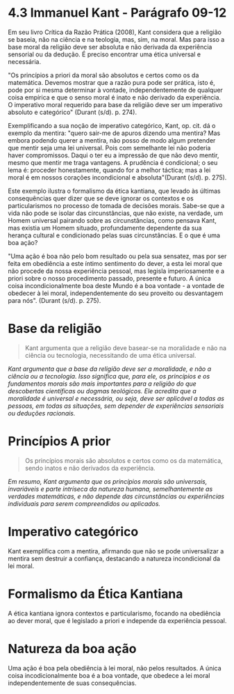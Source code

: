 # 4.3 Immanuel Kant - Parágrafo 09-12

Em seu livro Crítica da Razão Prática (2008), Kant considera que a religião se baseia, não na ciência e na teologia, mas, sim, na moral. Mas para isso a base moral da religião deve ser absoluta e não derivada da experiência sensorial ou da dedução. É preciso encontrar uma ética universal e necessária.

"Os princípios a priori da moral são absolutos e certos como os da matemática. Devemos mostrar que a razão pura pode ser prática, isto é, pode por si mesma determinar à vontade, independentemente de qualquer coisa empírica e que o senso moral é inato e não derivado da experiência. O imperativo moral requerido para base da religião deve ser um imperativo absoluto e categórico" (Durant (s/d). p. 274).

Exemplificando a sua noção de imperativo categórico, Kant, op. cit. dá o exemplo da mentira: "quero sair-me de apuros dizendo uma mentira? Mas embora podendo querer a mentira, não posso de modo algum pretender que mentir seja uma lei universal. Pois com semelhante lei não poderia haver compromissos. Daqui o ter eu a impressão de que não devo mentir, mesmo que mentir me traga vantagens. A prudência é condicional; o seu lema é: proceder honestamente, quando for a melhor táctica; mas a lei moral é em nossos corações incondicional e absoluta"(Durant (s/d). p. 275).

Este exemplo ilustra o formalismo da ética kantiana, que levado às últimas consequências quer dizer que se deve ignorar os contextos e os particularismos no processo de tomada de decisões morais. Sabe-se que a vida não pode se isolar das circunstâncias, que não existe, na verdade, um Homem universal pairando sobre as circunstâncias, como pensava Kant, mas existia um Homem situado, profundamente dependente da sua herança cultural e condicionado pelas suas circunstâncias. E o que é uma boa ação?

"Uma ação é boa não pelo bom resultado ou pela sua sensatez, mas por ser feita em obediência a este íntimo sentimento do dever, a esta lei moral que não procede da nossa experiência pessoal, mas legisla imperiosamente e a priori sobre o nosso procedimento passado, presente e futuro. A única coisa incondicionalmente boa deste Mundo é a boa vontade - a vontade de obedecer à lei moral, independentemente do seu proveito ou desvantagem para nós". (Durant (s/d). p. 275).

# Base da religião

> Kant argumenta que a religião deve basear-se na moralidade e não na ciência ou tecnologia, necessitando de uma ética universal.

*Kant argumenta que a base da religião deve ser a moralidade, e não a ciência ou a tecnologia. Isso significa que, para ele, os princípios e os fundamentos morais são mais importantes para a religião do que descobertas científicas ou dogmas teológicos. Ele acredita que a moralidade é universal e necessária, ou seja, deve ser aplicável a todas as pessoas, em todas as situações, sem depender de experiências sensoriais ou deduções racionais.*

# Princípios A prior

> Os princípios morais são absolutos e certos como os da matemática, sendo inatos e não derivados da experiência.

*Em resumo, Kant argumenta que os princípios morais são universais, invariáveis e parte intríseca da natureza humana, semelhantemente as verdades matemáticas, e não depende das circunstâncias ou experiências individuais para serem compreendidos ou aplicados.*

# Imperativo categórico

Kant exemplifica com a mentira, afirmando que não se pode universalizar a mentira sem destruir a confiança, destacando a natureza incondicional da lei moral.

# Formalismo da Ética Kantiana

A ética kantiana ignora contextos e particularismo, focando na obediência ao dever moral, que é legislado a priori e independe da experiência pessoal.

# Natureza da boa ação

Uma ação é boa pela obediência à lei moral, não pelos resultados. A única coisa incodicionalmente boa é a boa vontade, que obedece a lei moral independentemente de suas consequências.